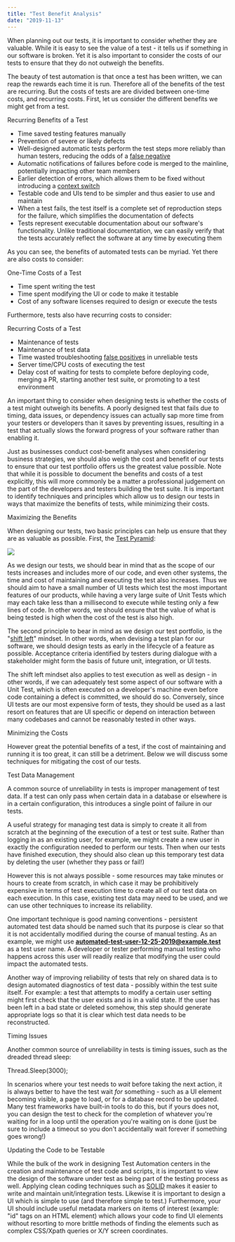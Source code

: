 ```yaml
---
title: "Test Benefit Analysis"
date: "2019-11-13"
---
```


When planning out our tests, it is important to consider whether they are valuable. While it is easy to see the value of a test - it tells us if something in our software is broken. Yet it is also important to consider the costs of our tests to ensure that they do not outweigh the benefits.

The beauty of test automation is that once a test has been written, we can reap the rewards each time it is run. Therefore all of the benefits of the test are recurring. But the costs of tests are are divided between one-time costs, and recurring costs. First, let us consider the different benefits we might get from a test.

Recurring Benefits of a Test

- Time saved testing features manually
- Prevention of severe or likely defects
- Well-designed automatic tests perform the test steps more reliably than human testers, reducing the odds of a [false negative](https://en.wikipedia.org/wiki/False_positives_and_false_negatives#False_negative_error)
- Automatic notifications of failures before code is merged to the mainline, potentially impacting other team members
- Earlier detection of errors, which allows them to be fixed without introducing a [context switch](https://en.wikipedia.org/wiki/Human_multitasking)
- Testable code and UIs tend to be simpler and thus easier to use and maintain
- When a test fails, the test itself is a complete set of reproduction steps for the failure, which simplifies the documentation of defects
- Tests represent executable documentation about our software's functionality. Unlike traditional documentation, we can easily verify that the tests accurately reflect the software at any time by executing them

As you can see, the benefits of automated tests can be myriad. Yet there are also costs to consider:

One-Time Costs of a Test

- Time spent writing the test
- Time spent modifying the UI or code to make it testable
- Cost of any software licenses required to design or execute the tests

Furthermore, tests also have recurring costs to consider:

Recurring Costs of a Test

- Maintenance of tests
- Maintenance of test data
- Time wasted troubleshooting [false positives](https://en.wikipedia.org/wiki/False_positives_and_false_negatives#False_positive_error) in unreliable tests
- Server time/CPU costs of executing the test
- Delay cost of waiting for tests to complete before deploying code, merging a PR, starting another test suite, or promoting to a test environment

An important thing to consider when designing tests is whether the costs of a test might outweigh its benefits. A poorly designed test that fails due to timing, data issues, or dependency issues can actually sap more time from your testers or developers than it saves by preventing issues, resulting in a test that actually slows the forward progress of your software rather than enabling it.

Just as businesses conduct cost-benefit analyses when considering business strategies, we should also weigh the cost and benefit of our tests to ensure that our test portfolio offers us the greatest value possible. Note that while it is possible to document the benefits and costs of a test explicitly, this will more commonly be a matter a professional judgement on the part of the developers and testers building the test suite. It is important to identify techniques and principles which allow us to design our tests in ways that maximize the benefits of tests, while minimizing their costs.

Maximizing the Benefits

When designing our tests, two basic principles can help us ensure that they are as valuable as possible. First, the [Test Pyramid](https://martinfowler.com/bliki/TestPyramid.html):

![](images/test-pyramid.png)

As we design our tests, we should bear in mind that as the scope of our tests increases and includes more of our code, and even other systems, the time and cost of maintaining and executing the test also increases. Thus we should aim to have a small number of UI tests which test the most important features of our products, while having a very large suite of Unit Tests which may each take less than a millisecond to execute while testing only a few lines of code. In other words, we should ensure that the value of what is being tested is high when the cost of the test is also high.

The second principle to bear in mind as we design our test portfolio, is the "[shift left](https://en.wikipedia.org/wiki/Shift-left_testing)" mindset. In other words, when devising a test plan for our software, we should design tests as early in the lifecycle of a feature as possible. Acceptance criteria identified by testers during dialogue with a stakeholder might form the basis of future unit, integration, or UI tests.

The shift left mindset also applies to test execution as well as design - in other words, if we can adequately test some aspect of our software with a Unit Test, which is often executed on a developer's machine even before code containing a defect is committed, we should do so. Conversely, since UI tests are our most expensive form of tests, they should be used as a last resort on features that are UI specific or depend on interaction between many codebases and cannot be reasonably tested in other ways.

Minimizing the Costs

However great the potential benefits of a test, if the cost of maintaining and running it is too great, it can still be a detriment. Below we will discuss some techniques for mitigating the cost of our tests.

Test Data Management

A common source of unreliability in tests is improper management of test data. If a test can only pass when certain data in a database or elsewhere is in a certain configuration, this introduces a single point of failure in our tests.

A useful strategy for managing test data is simply to create it all from scratch at the beginning of the execution of a test or test suite. Rather than logging in as an existing user, for example, we might create a new user in exactly the configuration needed to perform our tests. Then when our tests have finished execution, they should also clean up this temporary test data by deleting the user (whether they pass or fail!)

However this is not always possible - some resources may take minutes or hours to create from scratch, in which case it may be prohibitively expensive in terms of test execution time to create all of our test data on each execution. In this case, existing test data may need to be used, and we can use other techniques to increase its reliability.

One important technique is good naming conventions - persistent automated test data should be named such that its purpose is clear so that it is not accidentally modified during the course of manual testing. As an example, we might use **automated-test-user-12-25-2019@example.test** as a test user name. A developer or tester performing manual testing who happens across this user will readily realize that modifying the user could impact the automated tests.

Another way of improving reliability of tests that rely on shared data is to design automated diagnostics of test data - possibly within the test suite itself. For example: a test that attempts to modify a certain user setting might first check that the user exists and is in a valid state. If the user has been left in a bad state or deleted somehow, this step should generate appropriate logs so that it is clear which test data needs to be reconstructed.

Timing Issues

Another common source of unreliability in tests is timing issues, such as the dreaded thread sleep:

Thread.Sleep(3000);

In scenarios where your test needs to _wait_ before taking the next action, it is always better to have the test wait _for_ something - such as a UI element becoming visible, a page to load, or for a database record to be updated. Many test frameworks have built-in tools to do this, but if yours does not, you can design the test to check for the completion of whatever you're waiting for in a loop until the operation you're waiting on is done (just be sure to include a timeout so you don't accidentally wait forever if something goes wrong!)

Updating the Code to be Testable

While the bulk of the work in designing Test Automation centers in the creation and maintenance of test code and scripts, it is important to view the design of the software under test as being part of the testing process as well. Applying clean coding techniques such as [SOLID](https://en.wikipedia.org/wiki/SOLID) makes it easier to write and maintain unit/integration tests. Likewise it is important to design a UI which is simple to use (and therefore simple to test.) Furthermore, your UI should include useful metadata markers on items of interest (example: "id" tags on an HTML element) which allows your code to find UI elements without resorting to more brittle methods of finding the elements such as complex CSS/Xpath queries or X/Y screen coordinates.
